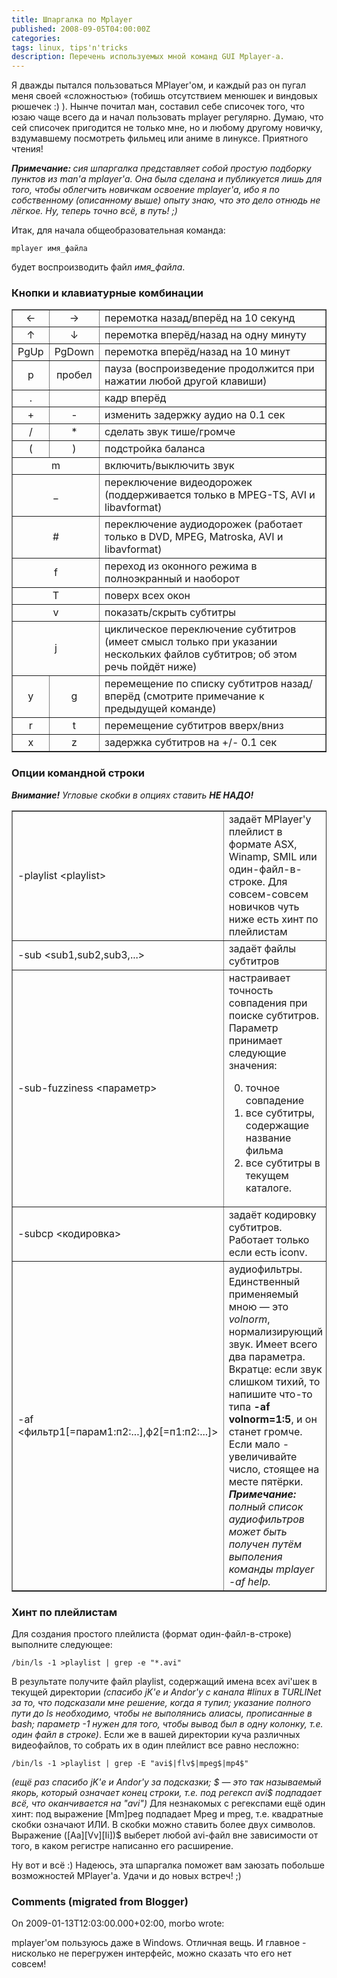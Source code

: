 ```yaml
---
title: Шпаргалка по Mplayer
published: 2008-09-05T04:00:00Z
categories: 
tags: linux, tips'n'tricks
description: Перечень используемых мной команд GUI Mplayer-а.
---
```


Я дважды пытался пользоваться MPlayer'ом, и каждый раз он пугал меня своей «сложностью» (тобишь отсутствием менюшек и виндовых рюшечек :) ). Нынче почитал ман, составил себе списочек того, что юзаю чаще всего да и начал пользовать mplayer регулярно. Думаю, что сей списочек пригодится не только мне, но и любому другому новичку, вздумавшему посмотреть фильмец или аниме в линуксе. Приятного чтения!

<i><b>Примечание: </B>сия шпаргалка представляет собой простую подборку пунктов из man'а mplayer'а. Она была сделана и публикуется лишь для того, чтобы облегчить новичкам освоение mplayer'а, ибо я по собственному (описанному выше) опыту знаю, что это дело отнюдь не лёгкое. Ну, теперь точно всё, в путь! ;)</I>

Итак, для начала общеобразовательная команда:
```
mplayer имя_файла
```
будет воспроизводить файл <i>имя_файла</I>.

### Кнопки и клавиатурные комбинации

<table border="1"><tr><td align="center">&#8592;</TD><td align="center">&#8594;</TD><td>перемотка назад/вперёд на 10 секунд</TD></TR><tr><td align="center">&#8593;</TD><td align="center">&#8595;</TD><td>перемотка вперёд/назад на одну минуту</TD></TR><tr><td align="center">PgUp</TD><td align="center">PgDown</TD><td>перемотка вперёд/назад на 10 минут</TD></TR><tr><td align="center">p</TD><td align="center">пробел</TD><td>пауза (воспроизведение продолжится при нажатии любой другой клавиши)</TD></TR><tr><td align="center">.</TD><td></TD><td>кадр вперёд</TD></TR><tr><td align="center">+</TD><td align="center">-</TD><td>изменить задержку аудио на 0.1 сек</TD></TR><tr><td align="center">/</TD><td align="center">*</TD><td>сделать звук тише/громче</TD></TR><tr><td align="center">(</TD><td align="center">)</TD><td>подстройка баланса</TD></TR><tr><td align="center" colspan="2">m</TD><td>включить/выключить звук</TD></TR><tr><td align="center" colspan="2">_</TD><td>переключение видеодорожек (поддерживается только в MPEG-TS, AVI и libavformat)</TD></TR><tr><td align="center" colspan="2">#</TD><td>переключение аудиодорожек (работает только в DVD, MPEG, Matroska, AVI и libavformat)</TD></TR><tr><td align="center" colspan="2">f</TD><td>переход из оконного режима в полноэкранный и наоборот</TD></TR><tr><td align="center" colspan="2">T</TD><td>поверх всех окон</TD></TR><tr><td align="center" colspan="2">v</TD><td>показать/скрыть субтитры</TD></TR><tr><td align="center" colspan="2">j</TD><td>циклическое переключение субтитров (имеет смысл только при указании нескольких файлов субтитров; об этом речь пойдёт ниже)</TD></TR><tr><td align="center">y</TD><td align="center">g</TD><td>перемещение по списку субтитров назад/вперёд (смотрите примечание к предыдущей команде)</TD></TR><tr><td align="center">r</TD><td align="center">t</TD><td>перемещение субтитров вверх/вниз</TD></TR><tr><td align="center">x</TD><td align="center">z</TD><td>задержка субтитров на +/- 0.1 сек</TD></TR></TABLE>

### Опции командной строки

<i><b>Внимание!</B> Угловые скобки в опциях ставить <b>НЕ НАДО!</B></I>

<table border="1"><tr><td>-playlist &lt;playlist&gt;</TD><td>задаёт MPlayer'у плейлист в формате ASX, Winamp, SMIL или один-файл-в-строке. Для совсем-совсем новичков чуть ниже есть хинт по плейлистам</TD></TR><tr><td>-sub &lt;sub1,sub2,sub3,...&gt;</TD><td>задаёт файлы субтитров</TD></TR><tr><td>-sub-fuzziness &lt;параметр&gt;</TD><td>настраивает точность совпадения при поиске субтитров. Параметр принимает следующие значения:
<ol start="0"><li>точное совпадение</LI><li>все субтитры, содержащие название фильма</LI><li>все субтитры в текущем каталоге.</LI></OL></TD></TR><tr><td>-subcp &lt;кодировка&gt;</TD><td>задаёт кодировку субтитров. Работает только если есть iconv.</TD></TR><tr><td>-af &lt;фильтр1[=парам1:п2:...],ф2[=п1:п2:...]&gt;</TD><td>аудиофильтры. Единственный применяемый мною — это <i>volnorm</I>, нормализирующий звук. Имеет всего два параметра. Вкратце: если звук слишком тихий, то напишите что-то типа <b>-af volnorm=1:5</B>, и он станет громче. Если мало - увеличивайте число, стоящее на месте пятёрки. <i><b>Примечание:</B> полный список аудиофильтров может быть получен путём выполения команды mplayer -af help.</I></TD></TR></TABLE>

### Хинт по плейлистам

Для создания простого плейлиста (формат один-файл-в-строке) выполните следующее:
```
/bin/ls -1 >playlist | grep -e "*.avi"
```
В результате получите файл playlist, содержащий имена всех avi'шек в текущей директории *(спасибо jK'е и Andor'у с канала #linux в TURLINet за то, что подсказали мне решение, когда я тупил; указание полного пути до ls необходимо, чтобы не выполянись алиасы, прописанные в bash; параметр -1 нужен для того, чтобы вывод был в одну колонку, т.е. один файл в строке)*. Если же в вашей директории куча различных видеофайлов, то собрать их в один плейлист все равно несложно:
```
/bin/ls -1 >playlist | grep -E "avi$|flv$|mpeg$|mp4$"
```
*(ещё раз спасибо jK'е и Andor'у за подсказки; $ &mdash; это так называемый якорь, который означает конец строки, т.е. под регексп avi$ подпадает всё, что оканчивается на "avi")*
Для незнакомых с регекспами ещё один хинт: под выражение [Mm]peg подпадает Mpeg и mpeg, т.е. квадратные скобки означают ИЛИ. В скобки можно ставить более двух символов. Выражение ([Aa][Vv][Ii])$ выберет любой avi-файл вне зависимости от того, в каком регистре написанно его расширение.

Ну вот и всё :) Надеюсь, эта шпаргалка поможет вам заюзать побольше возможностей MPlayer'а. Удачи и до новых встреч! ;)

<h3 id='hakyll-convert-comments-title'>Comments (migrated from Blogger)</h3>
<div class='hakyll-convert-comment'>
<p class='hakyll-convert-comment-date'>On 2009-01-13T12:03:00.000+02:00, morbo wrote:</p>
<p class='hakyll-convert-comment-body'>
mplayer'ом пользуюсь даже в Windows. Отличная вещь. И главное - нисколько не перегружен интерфейс, можно сказать что его нет совсем!
</p>
</div>



